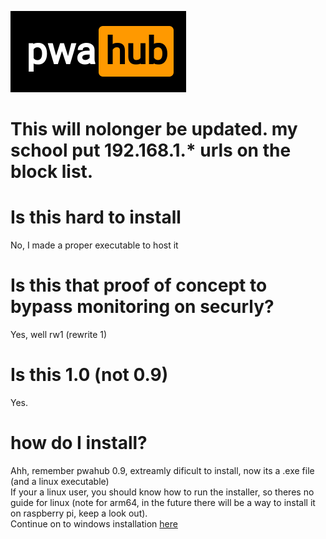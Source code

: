 ![PwaHub logo](mdassets/pwa-hub.png)
<br>
# This will nolonger be updated. my school put 192.168.1.* urls on the block list.
# Is this hard to install
No, I made a proper executable to host it
# Is this that proof of concept to bypass monitoring on securly?
Yes, well rw1 (rewrite 1)
# Is this 1.0 (not 0.9)
Yes.
# how do I install?
Ahh, remember pwahub 0.9, extreamly dificult to install, now its a .exe file (and a linux executable)
<br>
If your a linux user, you should know how to run the installer, so theres no guide for linux (note for arm64, in the future there will be a way to install it on raspberry pi, keep a look out).
<br>
Continue on to windows installation [here](./install_windows.md)
